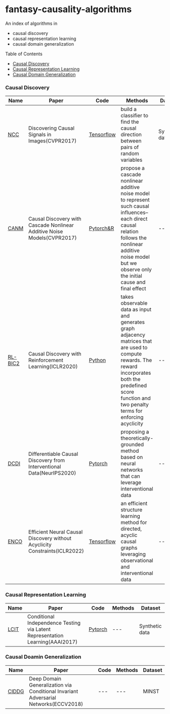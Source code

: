# fantasy-causality-algorithms

An index of algorithms in
- causal discovery
- causal representation learning
- causal domain generalization


 Table of Contents

- [Causal Discovery](#causal-discovery)
- [Causal Representation Learning](#causal-representation-learning)
- [Causal Domain Generalization](#causal-domain-generalization)

### Causal Discovery
|Name|Paper|Code|Methods|Dataset
|---|---|---|---|---|
|[NCC](https://arxiv.org/pdf/1605.08179v2.pdf)|Discovering Causal Signals in Images(CVPR2017)|[Tensorflow](https://github.com/kyrs/NCC-experiments)|build a classifier to find the causal direction between pairs of random variables|Synthetic data|
|[CANM](https://www.ijcai.org/Proceedings/2019/0223.pdf)|Causal Discovery with Cascade Nonlinear Additive Noise Models(CVPR2017)|[Pytorch&R](https://github.com/DMIRLAB-Group/CANM)|propose a cascade nonlinear additive noise model to represent such causal influences–each direct causal relation follows the nonlinear additive noise model but we observe only the initial cause and final effect|---|
|[RL-BIC2](https://arxiv.org/pdf/1906.04477v4.pdf)|Causal Discovery with Reinforcement Learning(ICLR2020)|[Python](https://github.com/huawei-noah/trustworthyAI)|takes observable data as input and generates graph adjacency matrices that are used to compute rewards. The reward incorporates both the predefined score function and two penalty terms for enforcing acyclicity|---|
|[DCDI](https://arxiv.org/pdf/2007.01754v2.pdf)|Differentiable Causal Discovery from Interventional Data(NeurIPS2020)|[Pytorch](https://github.com/slachapelle/dcdi)| proposing a theoretically-grounded method based on neural networks that can leverage interventional data|---|
|[ENCO](https://arxiv.org/pdf/2107.10483v3.pdf)|Efficient Neural Causal Discovery without Acyclicity Constraints(ICLR2022)|[Tensorflow](https://github.com/anony192847385/iclr2022_paper657)|an efficient structure learning method for directed, acyclic causal graphs leveraging observational and interventional data|---|

### Causal Representation Learning
|Name|Paper|Code|Methods|Dataset
|---|---|---|---|---|
|[LCIT](https://arxiv.org/pdf/2209.01547v1.pdf)|Conditional Independence Testing via Latent Representation Learning(AAAI2017)|[Pytorch](https://github.com/baosws/lcit)|---|Synthetic data

### Causal Doamin Generalization
|Name|Paper|Code|Methods|Dataset
|---|---|---|---|---|
|[CIDDG](https://openaccess.thecvf.com/content_ECCV_2018/papers/Ya_Li_Deep_Domain_Generalization_ECCV_2018_paper.pdf)|Deep Domain Generalization via Conditional Invariant Adversarial Networks(ECCV2018)|---|---|MINST

